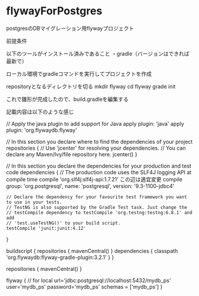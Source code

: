 # flywayForPostgres
postgresのDBマイグレーション用flywayプロジェクト

前提条件

以下のツールがインストール済みであること
・gradle（バージョンはできれば最新で）

ローカル環境でgradleコマンドを実行してプロジェクトを作成

repositoryとなるディレクトリを切る
mkdir flyway
cd flyway
grade init

これで雛形が完成したので、build.gradleを編集する

記載内容は以下のような感じ

// Apply the java plugin to add support for Java
apply plugin: 'java'
apply plugin: 'org.flywaydb.flyway'

// In this section you declare where to find the dependencies of your project
repositories {
    // Use 'jcenter' for resolving your dependencies.
    // You can declare any Maven/Ivy/file repository here.
    jcenter()
}

// In this section you declare the dependencies for your production and test code
dependencies {
    // The production code uses the SLF4J logging API at compile time
    compile 'org.slf4j:slf4j-api:1.7.21'
    この辺は適宜変更
    compile group: 'org.postgresql', name: 'postgresql', version: '9.3-1100-jdbc4'
    
    // Declare the dependency for your favourite test framework you want to use in your tests.
    // TestNG is also supported by the Gradle Test task. Just change the
    // testCompile dependency to testCompile 'org.testng:testng:6.8.1' and add
    // 'test.useTestNG()' to your build script.
    testCompile 'junit:junit:4.12'
}

buildscript {
    repositories {
        mavenCentral()
    }
    dependencies {
        classpath 'org.flywaydb:flyway-gradle-plugin:3.2.1'
    }
}

repositories {
    mavenCentral()
}

flyway {
    // for local
    url='jdbc:postgresql://localhost:5432/mydb_ps'
    user='mydb_ps'
    password='mydb_ps'
    schemas = ['mydb_ps']
}
